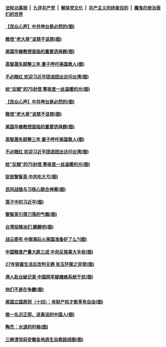

####  [法轮功真相](../../../../basic/blob/master/README.md?t=08170002) &nbsp;|&nbsp; [九评共产党](../../../../9ping.md/blob/master/README.md?t=08170002) &nbsp;|&nbsp; [解体党文化](../../../../jtdwh.md/blob/master/README.md?t=08170002)  &nbsp;|&nbsp; [共产主义的终极目的](../../../../gczydzjmd.md/blob/master/README.md?t=08170002) &nbsp;|&nbsp; [魔鬼在统治我们的世界](../../../../mgztzwmdsj.md/blob/master/README.md?t=08170002) 

#### [【民众心声】中共垮台是必然的(图)](../pages/p4/942805.md?t=08170002) 

#### [微信“老大哥”该禁不该禁(图)](../pages/p4/943116.md?t=08170002) 

#### [美国华裔教授面临的重要选择题(图)](../pages/p4/943113.md?t=08170002) 

#### [高智晟失踪整三年 妻子呼吁美国救人(图)](../pages/p4/943106.md?t=08170002) 

#### [不必眼红 欢迎习近平团进团出访问台湾(图)](../pages/p4/943100.md?t=08170002) 

#### [给“反贼”的75封信 寒夜里一丝温暖的光(图)](../pages/p4/943104.md?t=08170002) 

#### [【民众心声】中共垮台是必然的(图)](../pages/p4/942805.md?t=08170002) 

#### [微信“老大哥”该禁不该禁(图)](../pages/p4/943116.md?t=08170002) 

#### [美国华裔教授面临的重要选择题(图)](../pages/p4/943113.md?t=08170002) 

#### [高智晟失踪整三年 妻子呼吁美国救人(图)](../pages/p4/943106.md?t=08170002) 

#### [不必眼红 欢迎习近平团进团出访问台湾(图)](../pages/p4/943100.md?t=08170002) 

#### [给“反贼”的75封信 寒夜里一丝温暖的光(图)](../pages/p4/943104.md?t=08170002) 

#### [捉放黎智英 中共吃大亏(图)](../pages/p4/943117.md?t=08170002) 

#### [民间战狼与习核心貌合神离(图)](../pages/p4/943109.md?t=08170002) 

#### [笼子中的习近平(图)](../pages/p4/943040.md?t=08170002) 

#### [黎智英引颈刀落的气概(图)](../pages/p4/943007.md?t=08170002) 

#### [台湾投降派们 醒醒吧(图)](../pages/p4/943011.md?t=08170002) 

#### [战云密布 中南海玩火美国准备好了么?(图)](../pages/p4/943005.md?t=08170002) 

#### [中国粮食产量大跌三成 中央反报喜大丰收(图)](../pages/p4/943009.md?t=08170002) 

#### [27年铁窗生活后改判无罪 张玉环案之异常(图)](../pages/p4/942997.md?t=08170002) 

#### [港人赴台破记录 中国网军疑瘫痪系统干扰(图)](../pages/p4/943000.md?t=08170002) 

#### [他们不是在争霸(图)](../pages/p4/942933.md?t=08170002) 

#### [美国立国原则（十四）：有财产权才能享有自由(图)](../pages/p4/942877.md?t=08170002) 

#### [做一名识正邪、讲真话的中国人(图)](../pages/p4/942878.md?t=08170002) 

#### [陶杰：水退的时候(图)](../pages/p4/942891.md?t=08170002) 

#### [三峡溃坝前安徽各地逃生自救路线图(图)](../pages/p4/942899.md?t=08170002) 

